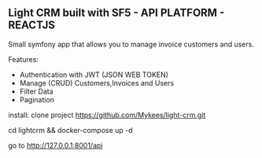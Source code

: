 ## Light CRM built with SF5 - API PLATFORM - REACTJS

Small symfony app that allows you to manage invoice customers and users.

Features:
- Authentication with JWT (JSON WEB TOKEN)
- Manage (CRUD) Customers,Invoices and Users
- Filter Data
- Pagination

install:
clone project
https://github.com/Mykees/light-crm.git

cd lightcrm && docker-compose up -d

go to http://127.0.0.1:8001/api

